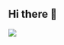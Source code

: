 ## Hi there 👋

<a href=""> <img align="center" src="https://github-readme-stats-sigma-five.vercel.app/api/top-langs/?username=rayhankimi&theme=react&line_height=40&hide=css"/> </a>

